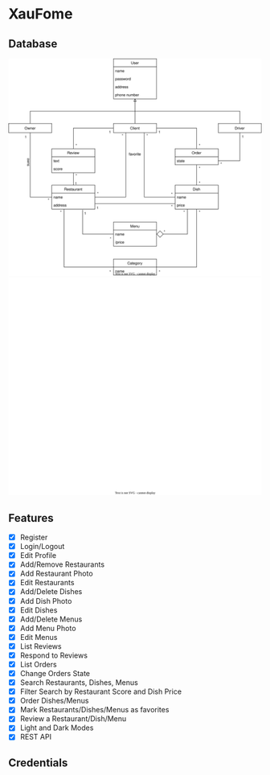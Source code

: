 # XauFome

## Database

![UML Diagram](database/schema/uml.svg#gh-light-mode-only)
![UML Diagram](database/schema/uml-dark.svg#gh-dark-mode-only)

## Features

- [x] Register
- [x] Login/Logout
- [x] Edit Profile
- [x] Add/Remove Restaurants
- [x] Add Restaurant Photo
- [x] Edit Restaurants
- [x] Add/Delete Dishes
- [x] Add Dish Photo
- [x] Edit Dishes
- [x] Add/Delete Menus
- [x] Add Menu Photo
- [x] Edit Menus
- [x] List Reviews
- [x] Respond to Reviews
- [x] List Orders
- [x] Change Orders State
- [x] Search Restaurants, Dishes, Menus
- [x] Filter Search by Restaurant Score and Dish Price
- [x] Order Dishes/Menus
- [x] Mark Restaurants/Dishes/Menus as favorites
- [x] Review a Restaurant/Dish/Menu
- [x] Light and Dark Modes
- [x] REST API

## Credentials


